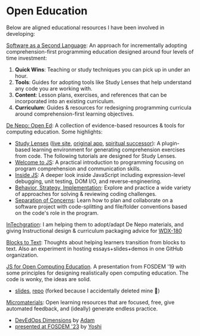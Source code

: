 # Open Education

Below are aligned educational resources I have been involved in developing:

[Software as a Second Language](https://solve.mit.edu/challenges/2024-global-learning-challenge/solutions/86181): An approach for incrementally adopting comprehension-first programming education designed around four levels of time investment:

1.  **Quick Wins**: Teaching or study techniques you can pick up in under an hour.
2.  **Tools**: Guides for adopting tools like Study Lenses that help understand any code you are working with.
3.  **Content**: Lesson plans, exercises, and references that can be incorporated into an existing curriculum.
4.  **Curriculum**: Guides & resources for redesigning programming curricula around comprehension-first learning objectives.

[De Nepo: Open Ed](https://github.com/DeNepo): A collection of evidence-based resources & tools for computing education. Some highlights:

- [Study Lenses](https://denepo.js.org/study-lenses) ([live site](https://study-lenses.evancole.be), [original app](https://github.com/DeNepo/study-lenses), [spiritual successor](https://github.com/yoshimalaise/Explorotron)): A plugin-based learning environment for generating comprehension exercises from code. The following tutorials are designed for Study Lenses.
- [Welcome to JS](https://github.com/DeNepo/welcome-to-js): A practical introduction to programming focusing on program comprehension and communication skills.
- [Inside JS](https://github.com/DeNepo/inside-js): A deeper look inside JavaScript including expression-level debugging, unit testing, DOM I/O, and reverse-engineering.
- [Behavior, Strategy, Implementation](https://github.com/DeNepo/behavior-strategy-implementation): Explore and practice a wide variety of approaches for solving & reviewing coding challenges.
- [Separation of Concerns](https://github.com/DeNepo/separation-of-concerns): Learn how to plan and collaborate on a software project with code-splitting and file/folder conventions based on the code's role in the program.

[InTechgration](https://github.com/in-tech-gration/): I am helping them to adopt/adapt De Nepo materials, and giving Instructional design & curriculum packaging advice for [WDX-180](https://github.com/in-tech-gration/WDX-180)

[Blocks to Text](https://github.com/blocks-to-text/top): Thoughts about helping learners transition from blocks to text. Also an experiment in hosting essays+slides+demos in one GitHub organization.

[JS for Open Computing Education](https://archive.fosdem.org/2019/schedule/event/js_teaching_tool/). A presentation from FOSDEM '19 with some principles for designing realistically open computing education. The code is wonky, the ideas are solid.

- [slides](https://evancole.be/fosdem-2019/index.html#/), [repo](https://github.com/colevandersWands/fosdem-2019) (forked because I accidentally deleted mine 🤦)

[Micromaterials](https://github.com/lpmi-13/micromaterials-list): Open learning resources that are focused, free, give automated feedback, and (ideally) generate endless practice.

- [DevEdOps Dimensions](https://micromaterialsblog.wordpress.com/2024/03/25/devedops-dimensions/) by [Adam](https://github.com/lpmi-13/)
- [presented at FOSDEM '23](https://archive.fosdem.org/2023/schedule/event/breaking_code_of_inclusion/) by [Yoshi](https://github.com/yoshimalaise/)
